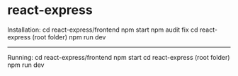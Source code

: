 # react-express
Installation:
cd react-express/frontend
npm start 
npm audit fix
cd react-express (root folder)
npm run dev
**********************************************************************************
Running:
cd react-express/frontend
npm start
cd react-express (root folder)
npm run dev

